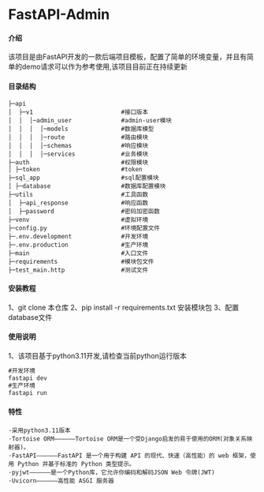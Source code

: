 # FastAPI-Admin

#### 介绍
该项目是由FastAPI开发的一款后端项目模板，配置了简单的环境变量，并且有简单的demo请求可以作为参考使用,该项目目前正在持续更新

#### 目录结构
```
├─api
│  ├─v1                         #接口版本
│  │  │─admin_user              #admin-user模块
│  │  │  │─models               #数据库模型
│  │  │  │─route                #路由模块
│  │  │  │─schemas              #响应模块
│  │  │  │─services             #业务模块
├─auth                          #权限模块
│ ├─token                       #token
├─sql_app                       #sql配置模块
│ ├─database                    #数据库配置模块
├─utils                         #工具函数
│  ├─api_response               #响应函数
│  ├─password                   #密码加密函数
├─venv                          #虚拟环境
├─config.py                     #环境配置文件
├─.env.development              #开发环境
├─.env.production               #生产环境
├─main                          #入口文件
├─requirements                  #模块包文件
├─test_main.http                #测试文件
```



#### 安装教程
1、git clone 本仓库
2、pip install -r requirements.txt 安装模块包
3、配置database文件
#### 使用说明
1、该项目基于python3.11开发,请检查当前python运行版本
```cmd
#开发环境
fastapi dev
#生产环境
fastapi run
```
#### 特性
```
·采用python3.11版本
·Tortoise ORM——————Tortoise ORM是一个受Django启发的易于使用的ORM(对象关系映射器)。
·FastAPI——————FastAPI 是一个用于构建 API 的现代、快速（高性能）的 web 框架，使用 Python 并基于标准的 Python 类型提示。
·pyjwt——————是一个Python库，它允许你编码和解码JSON Web 令牌(JWT)
·Uvicorn——————高性能 ASGI 服务器
```
